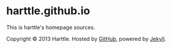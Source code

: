harttle.github.io
=================

This is harttle's homepage sources.


Copyright © 2013 Harttle. Hosted by [GitHub](http://github.com/harttle/), powered by [Jekyll](http://github.com/mojombo/jekyll).
